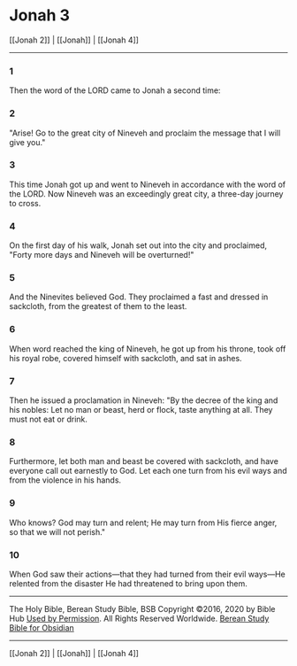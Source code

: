 # Jonah 3

[[Jonah 2]] | [[Jonah]] | [[Jonah 4]]

---

### 1
Then the word of the LORD came to Jonah a second time:

### 2
"Arise! Go to the great city of Nineveh and proclaim the message that I will give you."

### 3
This time Jonah got up and went to Nineveh in accordance with the word of the LORD. Now Nineveh was an exceedingly great city, a three-day journey to cross.

### 4
On the first day of his walk, Jonah set out into the city and proclaimed, "Forty more days and Nineveh will be overturned!"

### 5
And the Ninevites believed God. They proclaimed a fast and dressed in sackcloth, from the greatest of them to the least.

### 6
When word reached the king of Nineveh, he got up from his throne, took off his royal robe, covered himself with sackcloth, and sat in ashes.

### 7
Then he issued a proclamation in Nineveh: "By the decree of the king and his nobles: Let no man or beast, herd or flock, taste anything at all. They must not eat or drink.

### 8
Furthermore, let both man and beast be covered with sackcloth, and have everyone call out earnestly to God. Let each one turn from his evil ways and from the violence in his hands.

### 9
Who knows? God may turn and relent; He may turn from His fierce anger, so that we will not perish."

### 10
When God saw their actions—that they had turned from their evil ways—He relented from the disaster He had threatened to bring upon them.

---

The Holy Bible, Berean Study Bible, BSB
Copyright ©2016, 2020 by Bible Hub
[Used by Permission](https://berean.bible/terms.htm). All Rights Reserved Worldwide.
[Berean Study Bible for Obsidian](https://github.com/gapmiss/berean-study-bible-for-obsidian)

---

[[Jonah 2]] | [[Jonah]] | [[Jonah 4]]


